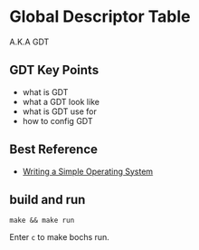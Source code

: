 # Global Descriptor Table
A.K.A GDT

## GDT Key Points

- what is GDT
- what a GDT look like
- what is GDT use for
- how to config GDT

## Best Reference

- [Writing a Simple Operating System](http://www.cs.bham.ac.uk/~exr/lectures/opsys/10_11/lectures/os-dev.pdf)

## build and run 

```
make && make run
```

Enter `c` to make bochs run.


